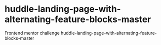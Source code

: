 # huddle-landing-page-with-alternating-feature-blocks-master
Frontend mentor challenge huddle-landing-page-with-alternating-feature-blocks-master

